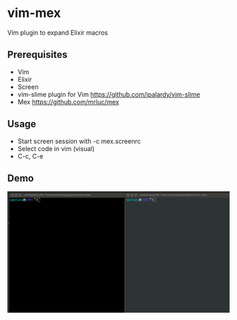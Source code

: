 vim-mex
=======

Vim plugin to expand Elixir macros

Prerequisites
-------------
* Vim
* Elixir
* Screen
* vim-slime plugin for Vim https://github.com/jpalardy/vim-slime
* Mex https://github.com/mrluc/mex

Usage
-----

* Start screen session with -c mex.screenrc
* Select code in vim (visual)
* C-c, C-e

Demo
----
![Demo](demo.gif)
